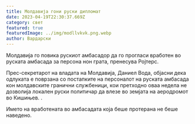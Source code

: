 ```yaml
---
title: Молдавија гони руски дипломат
date: 2023-04-19T22:30:37.669Z
category: свет
featured: true
featuredImage: ../img/modllvkvk.png.webp
author: Вардарски
---
```


Молдавија го повика рускиот амбасадор да го прогласи вработен во руската амбасада за персона нон грата, пренесува Ројтерс.

Прес-секретарот на владата на Молдавија, Даниел Вода, објасни дека одлуката е поврзана со постапките на персоналот на руската амбасада кон молдавските гранични службеници, кои претходно оваа недела не дозволија локален руски политичар да влезе во земјата на аеродромот во Кишињев. .

Името на вработената во амбасадата која беше протерана не беше наведено.
